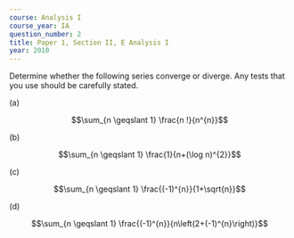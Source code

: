 ```yaml
---
course: Analysis I
course_year: IA
question_number: 2
title: Paper 1, Section II, E Analysis I
year: 2010
---
```




Determine whether the following series converge or diverge. Any tests that you use should be carefully stated.

(a)

$$\sum_{n \geqslant 1} \frac{n !}{n^{n}}$$

(b)

$$\sum_{n \geqslant 1} \frac{1}{n+(\log n)^{2}}$$

(c)

$$\sum_{n \geqslant 1} \frac{(-1)^{n}}{1+\sqrt{n}}$$

(d)

$$\sum_{n \geqslant 1} \frac{(-1)^{n}}{n\left(2+(-1)^{n}\right)}$$